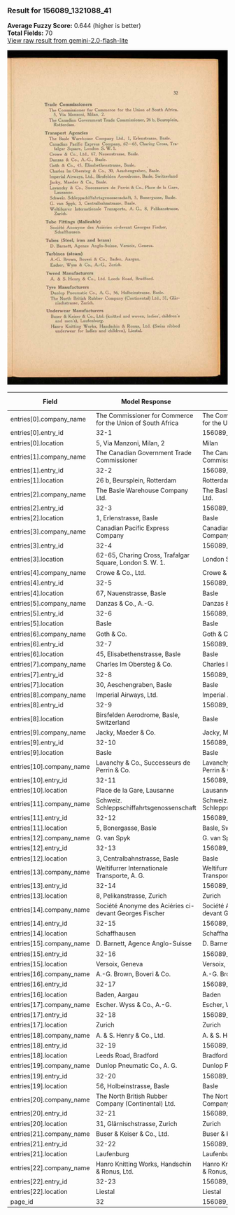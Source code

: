 ### Result for 156089_1321088_41
**Average Fuzzy Score:** 0.644 (higher is better)<br>
**Total Fields:** 70<br>
[View raw result from gemini-2.0-flash-lite](https://github.com/RISE-UNIBAS/humanities_data_benchmark/blob/main/results/2025-10-28/T0357/request_T0357_156089_1321088_41.json)

<img src="https://github.com/RISE-UNIBAS/humanities_data_benchmark/blob/main/benchmarks/company_lists/images/156089_1321088_41.jpg?raw=true" alt="156089_1321088_41" width="600px">

| Field | Model Response | Ground Truth | Fuzzy Score | Match |
|-------|----------------|--------------|-------------|-------|
| entries[0].company_name | The Commissioner for Commerce for the Union of South Africa | The Commissioner for Commerce for the Union of South Africa | 1.000 | ✅ |
| entries[0].entry_id | 32-1 | 156089_1321088_41-1 | 0.348 | ❌ |
| entries[0].location | 5, Via Manzoni, Milan, 2 | Milan | 0.345 | ❌ |
| entries[1].company_name | The Canadian Government Trade Commissioner | The Canadian Government Trade Commissioner | 1.000 | ✅ |
| entries[1].entry_id | 32-2 | 156089_1321088_41-2 | 0.348 | ❌ |
| entries[1].location | 26 b, Beursplein, Rotterdam | Rotterdam | 0.500 | ❌ |
| entries[2].company_name | The Basle Warehouse Company Ltd. | The Basle Warehouse Company Ltd. | 1.000 | ✅ |
| entries[2].entry_id | 32-3 | 156089_1321088_41-3 | 0.348 | ❌ |
| entries[2].location | 1, Erlenstrasse, Basle | Basle | 0.370 | ❌ |
| entries[3].company_name | Canadian Pacific Express Company | Canadian Pacific Express Company | 1.000 | ✅ |
| entries[3].entry_id | 32-4 | 156089_1321088_41-4 | 0.348 | ❌ |
| entries[3].location | 62-65, Charing Cross, Trafalgar Square, London S. W. 1. | London S. W. 1. | 0.429 | ❌ |
| entries[4].company_name | Crowe & Co., Ltd. | Crowe & Co., Ltd. | 1.000 | ✅ |
| entries[4].entry_id | 32-5 | 156089_1321088_41-5 | 0.348 | ❌ |
| entries[4].location | 67, Nauenstrasse, Basle | Basle | 0.357 | ❌ |
| entries[5].company_name | Danzas & Co., A.-G. | Danzas & Co., A.-G. | 1.000 | ✅ |
| entries[5].entry_id | 32-6 | 156089_1321088_41-6 | 0.348 | ❌ |
| entries[5].location | Basle | Basle | 1.000 | ✅ |
| entries[6].company_name | Goth & Co. | Goth & Co. | 1.000 | ✅ |
| entries[6].entry_id | 32-7 | 156089_1321088_41-7 | 0.348 | ❌ |
| entries[6].location | 45, Elisabethenstrasse, Basle | Basle | 0.294 | ❌ |
| entries[7].company_name | Charles Im Obersteg & Co. | Charles Im Obersteg & Co. | 1.000 | ✅ |
| entries[7].entry_id | 32-8 | 156089_1321088_41-8 | 0.348 | ❌ |
| entries[7].location | 30, Aeschengraben, Basle | Basle | 0.345 | ❌ |
| entries[8].company_name | Imperial Airways, Ltd. | Imperial Airways, Ltd. | 1.000 | ✅ |
| entries[8].entry_id | 32-9 | 156089_1321088_41-9 | 0.348 | ❌ |
| entries[8].location | Birsfelden Aerodrome, Basle, Switzerland | Basle | 0.222 | ❌ |
| entries[9].company_name | Jacky, Maeder & Co. | Jacky, Maeder & Co. | 1.000 | ✅ |
| entries[9].entry_id | 32-10 | 156089_1321088_41-10 | 0.400 | ❌ |
| entries[9].location | Basle | Basle | 1.000 | ✅ |
| entries[10].company_name | Lavanchy & Co., Successeurs de Perrin & Co. | Lavanchy & Co., Successeurs de Perrin & Co. | 1.000 | ✅ |
| entries[10].entry_id | 32-11 | 156089_1321088_41-11 | 0.400 | ❌ |
| entries[10].location | Place de la Gare, Lausanne | Lausanne | 0.471 | ❌ |
| entries[11].company_name | Schweiz. Schleppschiffahrtsgenossenschaft | Schweiz. Schleppschiffahrtsgenossenschaft | 1.000 | ✅ |
| entries[11].entry_id | 32-12 | 156089_1321088_41-12 | 0.400 | ❌ |
| entries[11].location | 5, Bonergasse, Basle | Basle, Switzerland | 0.368 | ❌ |
| entries[12].company_name | G. van Spyk | G. van Spyk | 1.000 | ✅ |
| entries[12].entry_id | 32-13 | 156089_1321088_41-13 | 0.400 | ❌ |
| entries[12].location | 3, Centralbahnstrasse, Basle | Basle | 0.303 | ❌ |
| entries[13].company_name | Weltifurrer Internationale Transporte, A. G. | Weltifurrer Internationale Transporte, A. G. | 1.000 | ✅ |
| entries[13].entry_id | 32-14 | 156089_1321088_41-14 | 0.400 | ❌ |
| entries[13].location | 8, Pelikanstrasse, Zurich | Zurich | 0.387 | ❌ |
| entries[14].company_name | Société Anonyme des Aciéries ci-devant Georges Fischer | Société Anonyme des Aciéries ci-devant Georges Fischer | 1.000 | ✅ |
| entries[14].entry_id | 32-15 | 156089_1321088_41-15 | 0.400 | ❌ |
| entries[14].location | Schaffhausen | Schaffhausen | 1.000 | ✅ |
| entries[15].company_name | D. Barnett, Agence Anglo-Suisse | D. Barnett, Agence Anglo-Suisse | 1.000 | ✅ |
| entries[15].entry_id | 32-16 | 156089_1321088_41-16 | 0.400 | ❌ |
| entries[15].location | Versoix, Geneva | Versoix, Geneva | 1.000 | ✅ |
| entries[16].company_name | A.-G. Brown, Boveri & Co. | A.-G. Brown, Boveri & Co. | 1.000 | ✅ |
| entries[16].entry_id | 32-17 | 156089_1321088_41-17 | 0.400 | ❌ |
| entries[16].location | Baden, Aargau | Baden | 0.556 | ❌ |
| entries[17].company_name | Escher. Wyss & Co., A.-G. | Escher, Wyss & Co., A.-G. | 0.960 | ✅ |
| entries[17].entry_id | 32-18 | 156089_1321088_41-18 | 0.400 | ❌ |
| entries[17].location | Zurich | Zurich | 1.000 | ✅ |
| entries[18].company_name | A. & S. Henry & Co., Ltd. | A. & S. Henry & Co., Ltd. | 1.000 | ✅ |
| entries[18].entry_id | 32-19 | 156089_1321088_41-19 | 0.400 | ❌ |
| entries[18].location | Leeds Road, Bradford | Bradford | 0.571 | ❌ |
| entries[19].company_name | Dunlop Pneumatic Co., A. G. | Dunlop Pneumatic Co., A. G. | 1.000 | ✅ |
| entries[19].entry_id | 32-20 | 156089_1321088_41-20 | 0.400 | ❌ |
| entries[19].location | 56, Holbeinstrasse, Basle | Basle | 0.333 | ❌ |
| entries[20].company_name | The North British Rubber Company (Continental) Ltd. | The North British Rubber Company (Continental) Ltd. | 1.000 | ✅ |
| entries[20].entry_id | 32-21 | 156089_1321088_41-21 | 0.400 | ❌ |
| entries[20].location | 31, Glärnischstrasse, Zurich | Zurich | 0.353 | ❌ |
| entries[21].company_name | Buser & Keiser & Co., Ltd. | Buser & Keiser & Co., Ltd. | 1.000 | ✅ |
| entries[21].entry_id | 32-22 | 156089_1321088_41-22 | 0.400 | ❌ |
| entries[21].location | Laufenburg | Laufenburg | 1.000 | ✅ |
| entries[22].company_name | Hanro Knitting Works, Handschin & Ronus, Ltd. | Hanro Knitting Works, Handschin & Ronus, Ltd. | 1.000 | ✅ |
| entries[22].entry_id | 32-23 | 156089_1321088_41-23 | 0.400 | ❌ |
| entries[22].location | Liestal | Liestal | 1.000 | ✅ |
| page_id | 32 | 156089_1321088_41 | 0.211 | ❌ |
